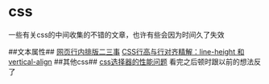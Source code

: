 css
================

一些有关css的中间收集的不错的文章，也许有些会因为时间久了失效


##文本属性##
[网页行内排版二三事](http://mzhou.me/article/95491/)
[CSS行高与行对齐精解：line-height 和 vertical-align](http://www.360doc.com/content/10/0119/15/203871_14009121.shtml)
##其他css##
[css选择器的性能问题](http://www.w3cplus.com/css/css-selector-performance) 看完之后顿时跟以前的想法反了

